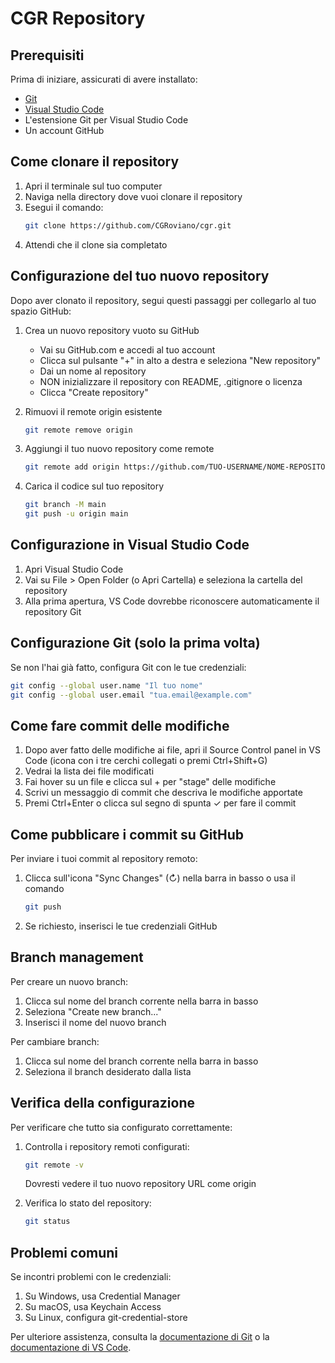 # CGR Repository

## Prerequisiti

Prima di iniziare, assicurati di avere installato:

- [Git](https://git-scm.com/downloads)
- [Visual Studio Code](https://code.visualstudio.com/download)
- L'estensione Git per Visual Studio Code
- Un account GitHub

## Come clonare il repository

1. Apri il terminale sul tuo computer
2. Naviga nella directory dove vuoi clonare il repository
3. Esegui il comando:
   ```bash
   git clone https://github.com/CGRoviano/cgr.git
   ```
4. Attendi che il clone sia completato

## Configurazione del tuo nuovo repository

Dopo aver clonato il repository, segui questi passaggi per collegarlo al tuo spazio GitHub:

1. Crea un nuovo repository vuoto su GitHub
   - Vai su GitHub.com e accedi al tuo account
   - Clicca sul pulsante "+" in alto a destra e seleziona "New repository"
   - Dai un nome al repository
   - NON inizializzare il repository con README, .gitignore o licenza
   - Clicca "Create repository"

2. Rimuovi il remote origin esistente
   ```bash
   git remote remove origin
   ```

3. Aggiungi il tuo nuovo repository come remote
   ```bash
   git remote add origin https://github.com/TUO-USERNAME/NOME-REPOSITORY.git
   ```

4. Carica il codice sul tuo repository
   ```bash
   git branch -M main
   git push -u origin main
   ```

## Configurazione in Visual Studio Code

1. Apri Visual Studio Code
2. Vai su File > Open Folder (o Apri Cartella) e seleziona la cartella del repository
3. Alla prima apertura, VS Code dovrebbe riconoscere automaticamente il repository Git

## Configurazione Git (solo la prima volta)

Se non l'hai già fatto, configura Git con le tue credenziali:

```bash
git config --global user.name "Il tuo nome"
git config --global user.email "tua.email@example.com"
```

## Come fare commit delle modifiche

1. Dopo aver fatto delle modifiche ai file, apri il Source Control panel in VS Code (icona con i tre cerchi collegati o premi Ctrl+Shift+G)
2. Vedrai la lista dei file modificati
3. Fai hover su un file e clicca sul + per "stage" delle modifiche
4. Scrivi un messaggio di commit che descriva le modifiche apportate
5. Premi Ctrl+Enter o clicca sul segno di spunta ✓ per fare il commit

## Come pubblicare i commit su GitHub

Per inviare i tuoi commit al repository remoto:

1. Clicca sull'icona "Sync Changes" (↻) nella barra in basso o usa il comando
   ```bash
   git push
   ```
2. Se richiesto, inserisci le tue credenziali GitHub

## Branch management

Per creare un nuovo branch:

1. Clicca sul nome del branch corrente nella barra in basso
2. Seleziona "Create new branch..."
3. Inserisci il nome del nuovo branch

Per cambiare branch:
1. Clicca sul nome del branch corrente nella barra in basso
2. Seleziona il branch desiderato dalla lista

## Verifica della configurazione

Per verificare che tutto sia configurato correttamente:

1. Controlla i repository remoti configurati:
   ```bash
   git remote -v
   ```
   Dovresti vedere il tuo nuovo repository URL come origin

2. Verifica lo stato del repository:
   ```bash
   git status
   ```

## Problemi comuni

Se incontri problemi con le credenziali:
1. Su Windows, usa Credential Manager
2. Su macOS, usa Keychain Access
3. Su Linux, configura git-credential-store

Per ulteriore assistenza, consulta la [documentazione di Git](https://git-scm.com/doc) o la [documentazione di VS Code](https://code.visualstudio.com/docs/editor/versioncontrol).
